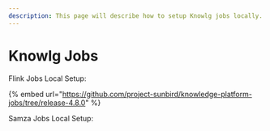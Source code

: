 ```yaml
---
description: This page will describe how to setup Knowlg jobs locally.
---
```


# Knowlg Jobs

Flink Jobs Local Setup:

{% embed url="https://github.com/project-sunbird/knowledge-platform-jobs/tree/release-4.8.0" %}

Samza Jobs Local Setup:



